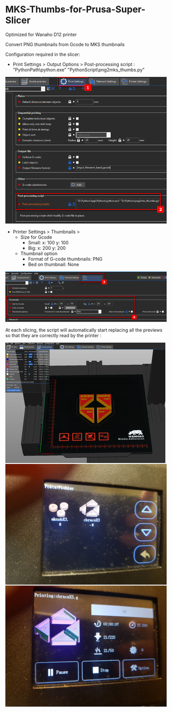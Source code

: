 # MKS-Thumbs-for-Prusa-Super-Slicer
Optimized for Wanaho D12 printer

Convert PNG thumbnails from Gcode to MKS thumbnails

Configuration required in the slicer:

- Print Settings > Output Options > Post-processing script : "PythonPath\python.exe" "PythonScript\png2mks_thumbs.py"

![scr01](scr01.png)

- Printer Settings > Thumbnails >
  - Size for Gcode
    - Small: x: 100 y: 100
    - Big: x: 200 y: 200
  - Thumbnail option
    - Format of G-code thumbnails: PNG
    - Bed on thumbnail: None

![scr02](scr02.png)

At each slicing, the script will automatically start replacing all the previews so that they are correctly read by the printer :

![scr03](scr03.png)
![scr04](scr04.jpg)
![scr05](scr05.jpg)
